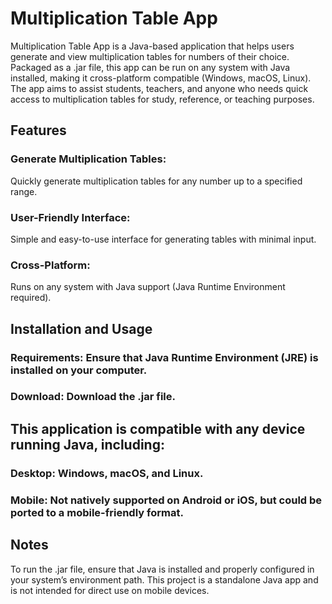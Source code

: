 # Multiplication Table App

Multiplication Table App is a Java-based application that helps users generate and view multiplication tables for numbers of their choice. Packaged as a .jar file, this app can be run on any system with Java installed, making it cross-platform compatible (Windows, macOS, Linux). The app aims to assist students, teachers, and anyone who needs quick access to multiplication tables for study, reference, or teaching purposes.

## Features
### Generate Multiplication Tables: 
Quickly generate multiplication tables for any number up to a specified range.
### User-Friendly Interface: 
Simple and easy-to-use interface for generating tables with minimal input.
### Cross-Platform:
Runs on any system with Java support (Java Runtime Environment required).


## Installation and Usage
### Requirements: Ensure that Java Runtime Environment (JRE) is installed on your computer.
### Download: Download the .jar file.


## This application is compatible with any device running Java, including:
### Desktop: Windows, macOS, and Linux.
### Mobile: Not natively supported on Android or iOS, but could be ported to a mobile-friendly format.


## Notes
To run the .jar file, ensure that Java is installed and properly configured in your system’s environment path.
This project is a standalone Java app and is not intended for direct use on mobile devices.
